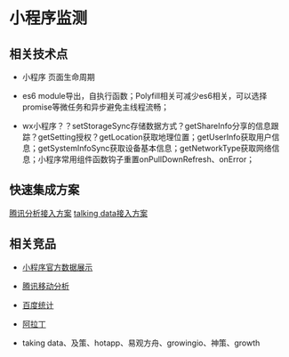 # 小程序监测

## 相关技术点

+ 小程序 页面生命周期

+ es6 module导出，自执行函数；Polyfill相关可减少es6相关，可以选择promise等微任务和异步避免主线程流畅；
+ wx小程序？？setStorageSync存储数据方式？getShareInfo分享的信息跟踪？getSetting授权？getLocation获取地理位置；getUserInfo获取用户信息；getSystemInfoSync获取设备基本信息；getNetworkType获取网络信息；小程序常用组件函数钩子重置onPullDownRefresh、onError；

## 快速集成方案

[腾讯分析接入方案](https://mta.qq.com/docs/wechat_mini_program_access.html)
[talking data接入方案](http://doc.talkingdata.com/posts/749)

## 相关竞品

+ [小程序官方数据展示](https://developers.weixin.qq.com/miniprogram/analysis/assistant/#%E5%8A%9F%E8%83%BD%E6%A6%82%E8%BF%B0)

+ [腾讯移动分析](https://mta.qq.com/)

+ [百度统计](https://mtj.baidu.com/web/demo/overview?appId=1954422)

+ [阿拉丁](http://tongji.aldwx.com/publice/miniapp-day?is_demo=1&app_key=1eda86f738edd4884efc3733173192db)

+ taking data、及策、hotapp、易观方舟、growingio、神策、growth